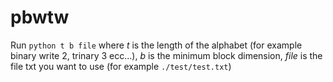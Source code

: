 # pbwtw

Run `python t b file` where *t* is the length of the alphabet (for example binary write 2, trinary 3 ecc...), *b* is the minimum block dimension, *file* is the file txt you want to use (for example `./test/test.txt`) 
